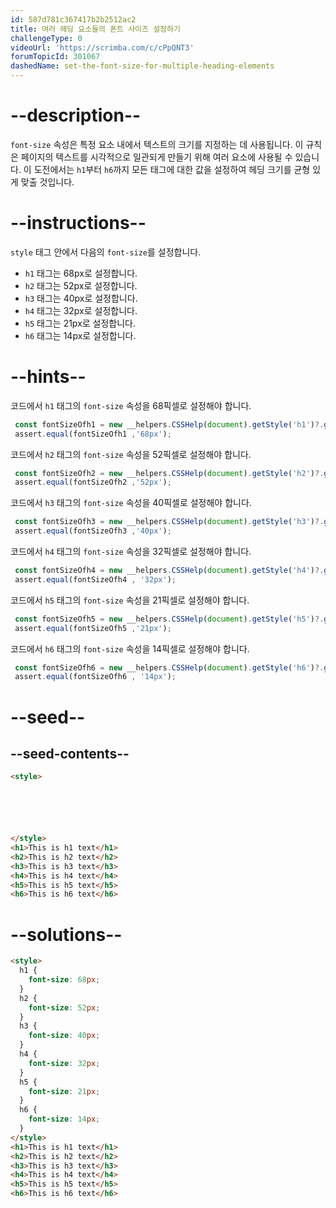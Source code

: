 ```yaml
---
id: 587d781c367417b2b2512ac2
title: 여러 헤딩 요소들의 폰트 사이즈 설정하기
challengeType: 0
videoUrl: 'https://scrimba.com/c/cPpQNT3'
forumTopicId: 301067
dashedName: set-the-font-size-for-multiple-heading-elements
---
```


# --description--

`font-size` 속성은 특정 요소 내에서 텍스트의 크기를 지정하는 데 사용됩니다. 이 규칙은 페이지의 텍스트를 시각적으로 일관되게 만들기 위해 여러 요소에 사용될 수 있습니다. 이 도전에서는 `h1`부터 `h6`까지 모든 태그에 대한 값을 설정하여 헤딩 크기를 균형 있게 맞출 것입니다.

# --instructions--

`style` 태그 안에서 다음의 `font-size`를 설정합니다.

- `h1` 태그는 68px로 설정합니다.
- `h2` 태그는 52px로 설정합니다.
- `h3` 태그는 40px로 설정합니다.
- `h4` 태그는 32px로 설정합니다.
- `h5` 태그는 21px로 설정합니다.
- `h6` 태그는 14px로 설정합니다.

# --hints--

코드에서 `h1` 태그의 `font-size` 속성을 68픽셀로 설정해야 합니다.

```js
 const fontSizeOfh1 = new __helpers.CSSHelp(document).getStyle('h1')?.getPropertyValue('font-size');
 assert.equal(fontSizeOfh1 ,'68px');
```

코드에서 `h2` 태그의 `font-size` 속성을 52픽셀로 설정해야 합니다.

```js
 const fontSizeOfh2 = new __helpers.CSSHelp(document).getStyle('h2')?.getPropertyValue('font-size');
 assert.equal(fontSizeOfh2 ,'52px');
```

코드에서 `h3` 태그의 `font-size` 속성을 40픽셀로 설정해야 합니다.

```js
 const fontSizeOfh3 = new __helpers.CSSHelp(document).getStyle('h3')?.getPropertyValue('font-size');
 assert.equal(fontSizeOfh3 ,'40px');
```

코드에서 `h4` 태그의 `font-size` 속성을 32픽셀로 설정해야 합니다.

```js
 const fontSizeOfh4 = new __helpers.CSSHelp(document).getStyle('h4')?.getPropertyValue('font-size');
 assert.equal(fontSizeOfh4 , '32px');
```

코드에서 `h5` 태그의 `font-size` 속성을 21픽셀로 설정해야 합니다.

```js
 const fontSizeOfh5 = new __helpers.CSSHelp(document).getStyle('h5')?.getPropertyValue('font-size');
 assert.equal(fontSizeOfh5 ,'21px');
```

코드에서 `h6` 태그의 `font-size` 속성을 14픽셀로 설정해야 합니다.

```js
 const fontSizeOfh6 = new __helpers.CSSHelp(document).getStyle('h6')?.getPropertyValue('font-size');
 assert.equal(fontSizeOfh6 , '14px');
```

# --seed--

## --seed-contents--

```html
<style>






</style>
<h1>This is h1 text</h1>
<h2>This is h2 text</h2>
<h3>This is h3 text</h3>
<h4>This is h4 text</h4>
<h5>This is h5 text</h5>
<h6>This is h6 text</h6>
```

# --solutions--

```html
<style>
  h1 {
    font-size: 68px;
  }
  h2 {
    font-size: 52px;
  }
  h3 {
    font-size: 40px;
  }
  h4 {
    font-size: 32px;
  }
  h5 {
    font-size: 21px;
  }
  h6 {
    font-size: 14px;
  }
</style>
<h1>This is h1 text</h1>
<h2>This is h2 text</h2>
<h3>This is h3 text</h3>
<h4>This is h4 text</h4>
<h5>This is h5 text</h5>
<h6>This is h6 text</h6>
```

